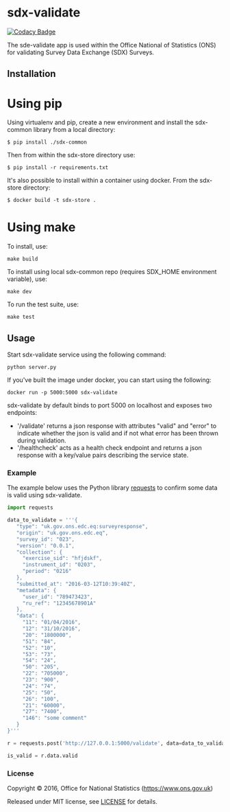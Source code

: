 # sdx-validate

[![Codacy Badge](https://api.codacy.com/project/badge/Grade/f56f5893f92e4d608d6289f06d8f96fd)](https://www.codacy.com/app/ons-sdc/sdx-validate?utm_source=github.com&amp;utm_medium=referral&amp;utm_content=ONSdigital/sdx-validate&amp;utm_campaign=Badge_Grade)

The sde-validate app is used within the Office National of Statistics (ONS) for validating Survey Data Exchange (SDX) Surveys.

## Installation

# Using pip

Using virtualenv and pip, create a new environment and install the sdx-common library from a local directory:

    $ pip install ./sdx-common

Then from within the sdx-store directory use:

    $ pip install -r requirements.txt

It's also possible to install within a container using docker. From the sdx-store directory:

    $ docker build -t sdx-store .

# Using make

To install, use:

```
make build
```

To install using local sdx-common repo (requires SDX_HOME environment variable), use:

```
make dev
```

To run the test suite, use:

```
make test
```

## Usage

Start sdx-validate service using the following command:

    python server.py

If you've built the image under docker, you can start using the following:

    docker run -p 5000:5000 sdx-validate

sdx-validate by default binds to port 5000 on localhost and exposes two endpoints:
- '/validate' returns a json response with attributes "valid" and "error" to indicate whether the json is valid and if not what error has been thrown during validation.
- '/healthcheck' acts as a health check endpoint and returns a json response with a key/value pairs describing the service state.

### Example

The example below uses the Python library [requests](https://github.com/kennethreitz/requests) to confirm some data is valid using sdx-validate.

```python
import requests

data_to_validate = '''{
   "type": "uk.gov.ons.edc.eq:surveyresponse",
   "origin": "uk.gov.ons.edc.eq",
   "survey_id": "023",
   "version": "0.0.1",
   "collection": {
     "exercise_sid": "hfjdskf",
     "instrument_id": "0203",
     "period": "0216"
   },
   "submitted_at": "2016-03-12T10:39:40Z",
   "metadata": {
     "user_id": "789473423",
     "ru_ref": "12345678901A"
   },
   "data": {
     "11": "01/04/2016",
     "12": "31/10/2016",
     "20": "1800000",
     "51": "84",
     "52": "10",
     "53": "73",
     "54": "24",
     "50": "205",
     "22": "705000",
     "23": "900",
     "24": "74",
     "25": "50",
     "26": "100",
     "21": "60000",
     "27": "7400",
     "146": "some comment"
   }
}'''

r = requests.post('http://127.0.0.1:5000/validate', data=data_to_validate)

is_valid = r.data.valid
```

### License

Copyright © 2016, Office for National Statistics (https://www.ons.gov.uk)

Released under MIT license, see [LICENSE](LICENSE) for details.
